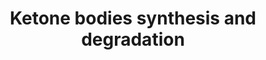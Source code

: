 ---
annotations:
- id: PW:0000069
  parent: classic metabolic pathway
  type: Pathway Ontology
  value: ketone bodies metabolic pathway
authors:
- N.Reyes
- MaintBot
- Thomas
- Ddigles
- Egonw
- Khanspers
- Eweitz
description: 'Ketone bodies are three water-soluble compounds that are produced as
  by-products when fatty acids are broken down for energy in the liver and kidney.
  They are used as a source of energy in the heart and brain. In the brain, they are
  a vital source of energy during fasting.  Source: [[wikipedia:Ketone_bodies|Wikipedia]]'
last-edited: 2021-05-28
organisms:
- Caenorhabditis elegans
redirect_from:
- /index.php/Pathway:WP427
- /instance/WP427
- /instance/WP427_r118592
revision: r118592
schema-jsonld:
- '@context': https://schema.org/
  '@id': https://wikipathways.github.io/pathways/WP427.html
  '@type': Dataset
  creator:
    '@type': Organization
    name: WikiPathways
  description: 'Ketone bodies are three water-soluble compounds that are produced
    as by-products when fatty acids are broken down for energy in the liver and kidney.
    They are used as a source of energy in the heart and brain. In the brain, they
    are a vital source of energy during fasting.  Source: [[wikipedia:Ketone_bodies|Wikipedia]]'
  keywords:
  - 3-Hydroxy-3-methylglutaryl-CoA
  - 3-Hydroxy-butyrate
  - Acetoacetate
  - Acetoacetyl-CoA
  - Acetyl-CoA
  - BDH
  - C05C10.3
  - HMGCS2
  - Y71G12B.10
  - kat-1
  license: CC0
  name: Ketone bodies synthesis and degradation
seo: CreativeWork
title: Ketone bodies synthesis and degradation
wpid: WP427
---